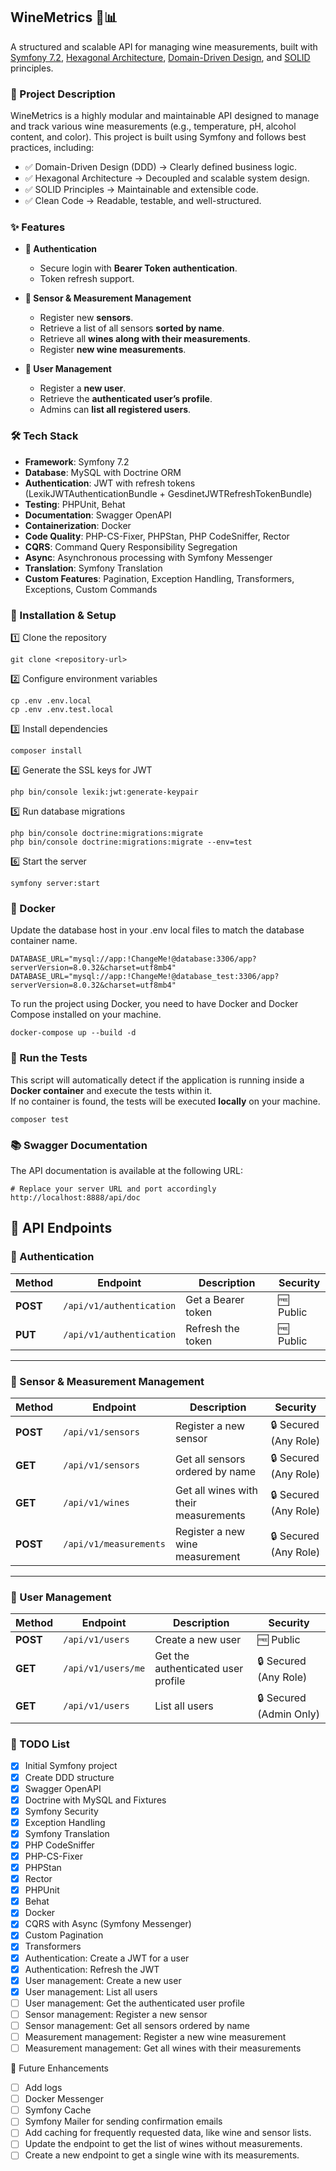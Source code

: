 ## WineMetrics 🍷📊

A structured and scalable API for managing wine measurements, built with [Symfony 7.2](https://symfony.com/releases/7.2), [Hexagonal Architecture](https://en.wikipedia.org/wiki/Hexagonal_architecture_(software)), [Domain-Driven Design](https://en.wikipedia.org/wiki/Domain-driven_design), and [SOLID](https://en.wikipedia.org/wiki/SOLID) principles.


### 📝 Project Description

WineMetrics is a highly modular and maintainable API designed to manage and track various wine measurements (e.g., temperature, pH, alcohol content, and color). This project is built using Symfony and follows best practices, including:

- ✅ Domain-Driven Design (DDD) → Clearly defined business logic.
- ✅ Hexagonal Architecture → Decoupled and scalable system design.
- ✅ SOLID Principles → Maintainable and extensible code.
- ✅ Clean Code → Readable, testable, and well-structured.


### ✨ Features

- **🔐 Authentication**
    - Secure login with **Bearer Token authentication**.
    - Token refresh support.


- **📡 Sensor & Measurement Management**
    - Register new **sensors**.
    - Retrieve a list of all sensors **sorted by name**.
    - Retrieve all **wines along with their measurements**.
    - Register **new wine measurements**.


- **👤 User Management**
    - Register a **new user**.
    - Retrieve the **authenticated user’s profile**.
    - Admins can **list all registered users**.


### 🛠️ Tech Stack

- **Framework**: Symfony 7.2
- **Database**: MySQL with Doctrine ORM
- **Authentication**: JWT with refresh tokens (LexikJWTAuthenticationBundle + GesdinetJWTRefreshTokenBundle)
- **Testing**: PHPUnit, Behat
- **Documentation**: Swagger OpenAPI
- **Containerization**: Docker
- **Code Quality**: PHP-CS-Fixer, PHPStan, PHP CodeSniffer, Rector
- **CQRS**: Command Query Responsibility Segregation
- **Async**: Asynchronous processing with Symfony Messenger
- **Translation**: Symfony Translation
- **Custom Features**: Pagination, Exception Handling, Transformers, Exceptions, Custom Commands

### 🚀 Installation & Setup

1️⃣ Clone the repository
    
    git clone <repository-url>

2️⃣ Configure environment variables

    cp .env .env.local
    cp .env .env.test.local

3️⃣ Install dependencies

    composer install

4️⃣ Generate the SSL keys for JWT

    php bin/console lexik:jwt:generate-keypair

5️⃣ Run database migrations

    php bin/console doctrine:migrations:migrate
    php bin/console doctrine:migrations:migrate --env=test

6️⃣ Start the server
    
    symfony server:start

### 🐳 Docker

Update the database host in your .env local files to match the database container name.

    DATABASE_URL="mysql://app:!ChangeMe!@database:3306/app?serverVersion=8.0.32&charset=utf8mb4"
    DATABASE_URL="mysql://app:!ChangeMe!@database_test:3306/app?serverVersion=8.0.32&charset=utf8mb4"

To run the project using Docker, you need to have Docker and Docker Compose installed on your machine.

    docker-compose up --build -d

### 🧪 Run the Tests
This script will automatically detect if the application is running inside a **Docker container** and execute the tests within it.  
If no container is found, the tests will be executed **locally** on your machine.

    composer test

### 📚 Swagger Documentation
The API documentation is available at the following URL:

    # Replace your server URL and port accordingly
    http://localhost:8888/api/doc 

## 📖 API Endpoints

### 🔐 Authentication
| Method   | Endpoint                  | Description                    | Security |
|----------|--------------------------|--------------------------------|----------|
| **POST** | `/api/v1/authentication`  | Get a Bearer token            | 🆓 Public |
| **PUT**  | `/api/v1/authentication`  | Refresh the token             | 🆓 Public |

---

### 📡 Sensor & Measurement Management
| Method   | Endpoint               | Description                                    | Security |
|----------|------------------------|------------------------------------------------|----------|
| **POST** | `/api/v1/sensors`      | Register a new sensor                          | 🔒 Secured (Any Role) |
| **GET**  | `/api/v1/sensors`      | Get all sensors ordered by name                | 🔒 Secured (Any Role) |
| **GET**  | `/api/v1/wines`        | Get all wines with their measurements          | 🔒 Secured (Any Role) |
| **POST** | `/api/v1/measurements` | Register a new wine measurement                | 🔒 Secured (Any Role) |

---

### 👤 User Management
| Method   | Endpoint              | Description                        | Security |
|----------|----------------------|------------------------------------|----------|
| **POST** | `/api/v1/users`       | Create a new user                  | 🆓 Public |
| **GET**  | `/api/v1/users/me`    | Get the authenticated user profile | 🔒 Secured (Any Role) |
| **GET**  | `/api/v1/users`       | List all users                     | 🔒 Secured (Admin Only) |

### 🚀 TODO List

- [x] Initial Symfony project
- [x] Create DDD structure
- [x] Swagger OpenAPI
- [x] Doctrine with MySQL and Fixtures
- [x] Symfony Security
- [x] Exception Handling
- [x] Symfony Translation
- [x] PHP CodeSniffer
- [x] PHP-CS-Fixer
- [x] PHPStan
- [x] Rector
- [x] PHPUnit
- [x] Behat
- [x] Docker
- [x] CQRS with Async (Symfony Messenger)
- [x] Custom Pagination
- [x] Transformers
- [x] Authentication: Create a JWT for a user
- [x] Authentication: Refresh the JWT
- [x] User management: Create a new user
- [x] User management: List all users
- [ ] User management: Get the authenticated user profile
- [ ] Sensor management: Register a new sensor
- [ ] Sensor management: Get all sensors ordered by name
- [ ] Measurement management: Register a new wine measurement
- [ ] Measurement management: Get all wines with their measurements

📌 Future Enhancements
- [ ] Add logs
- [ ] Docker Messenger
- [ ] Symfony Cache
- [ ] Symfony Mailer for sending confirmation emails
- [ ] Add caching for frequently requested data, like wine and sensor lists.
- [ ] Update the endpoint to get the list of wines without measurements.
- [ ] Create a new endpoint to get a single wine with its measurements.
